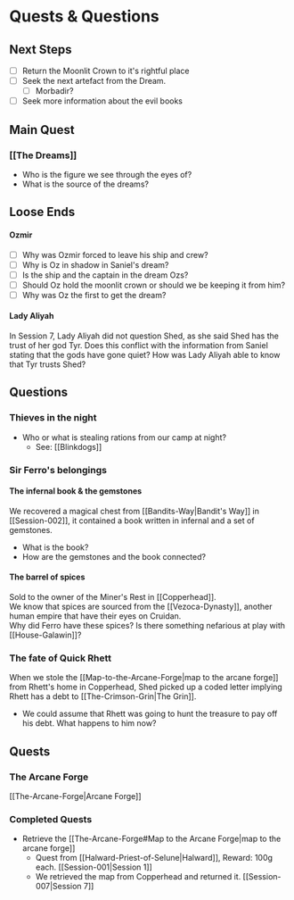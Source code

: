 # Quests & Questions
## Next Steps
- [ ] Return the Moonlit Crown to it's rightful place
- [ ] Seek the next artefact from the Dream.
	- [ ] Morbadir?
- [ ] Seek more information about the evil books

## Main Quest
### [[The Dreams]]
- Who is the figure we see through the eyes of?
- What is the source of the dreams?


## Loose Ends
#### Ozmir
- [ ] Why was Ozmir forced to leave his ship and crew?
- [ ] Why is Oz in shadow in Saniel's dream?
- [ ] Is the ship and the captain in the dream Ozs?
- [ ] Should Oz hold the moonlit crown or should we be keeping it from him?
- [ ] Why was Oz the first to get the dream?

#### Lady Aliyah
In Session 7, Lady Aliyah did not question Shed, as she said Shed has the trust of her god Tyr. 
Does this conflict with the information from Saniel stating that the gods have gone quiet?
How was Lady Aliyah able to know that Tyr trusts Shed?

## Questions
### Thieves in the night
- Who or what is stealing rations from our camp at night?
	- See: [[Blinkdogs]]

### Sir Ferro's belongings
#### The infernal book & the gemstones
We recovered a magical chest from [[Bandits-Way|Bandit's Way]] in [[Session-002]], it contained a book written in infernal and a set of gemstones.  
- What is the book?
- How are the gemstones and the book connected?

#### The barrel of spices
Sold to the owner of the Miner's Rest in [[Copperhead]].  
We know that spices are sourced from the [[Vezoca-Dynasty]], another human empire that have their eyes on Cruidan.  
Why did Ferro have these spices? Is there something nefarious at play with [[House-Galawin]]?

### The fate of Quick Rhett
When we stole the [[Map-to-the-Arcane-Forge|map to the arcane forge]] from Rhett's home in Copperhead, Shed picked up a coded letter implying Rhett has a debt to [[The-Crimson-Grin|The Grin]].
- We could assume that Rhett was going to hunt the treasure to pay off his debt. What happens to him now?

## Quests



### The Arcane Forge
[[The-Arcane-Forge|Arcane Forge]]



### Completed Quests
- Retrieve the [[The-Arcane-Forge#Map to the Arcane Forge|map to the arcane forge]]
	- Quest from [[Halward-Priest-of-Selune|Halward]], Reward: 100g each. [[Session-001|Session 1]]
	- We retrieved the map from Copperhead and returned it. [[Session-007|Session 7]]